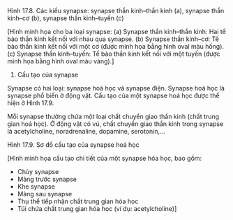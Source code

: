 Hình 17.8. Các kiểu synapse: synapse thần kinh–thần kinh (a), synapse thần kinh–cơ (b), synapse thần kinh–tuyến (c)

[Hình minh họa cho ba loại synapse:
(a) Synapse thần kinh–thần kinh: Hai tế bào thần kinh kết nối với nhau qua synapse.
(b) Synapse thần kinh–cơ: Tế bào thần kinh kết nối với một cơ (được minh họa bằng hình oval màu hồng).
(c) Synapse thần kinh–tuyến: Tế bào thần kinh kết nối với một tuyến (được minh họa bằng hình oval màu vàng).]

1. Cấu tạo của synapse

Synapse có hai loại: synapse hoá học và synapse điện. Synapse hoá học là synapse phổ biến ở động vật. Cấu tạo của một synapse hoá học được thể hiện ở Hình 17.9.

Mỗi synapse thường chứa một loại chất chuyển giao thần kinh (chất trung gian hoá học). Ở động vật có vú, chất chuyển giao thần kinh trong synapse là acetylcholine, noradrenaline, dopamine, serotonin,...

Hình 17.9. Sơ đồ cấu tạo của synapse hoá học

[Hình minh họa cấu tạo chi tiết của một synapse hóa học, bao gồm:
- Chùy synapse
- Màng trước synapse
- Khe synapse
- Màng sau synapse
- Thụ thể tiếp nhận chất trung gian hóa học
- Túi chứa chất trung gian hóa học (ví dụ: acetylcholine)]